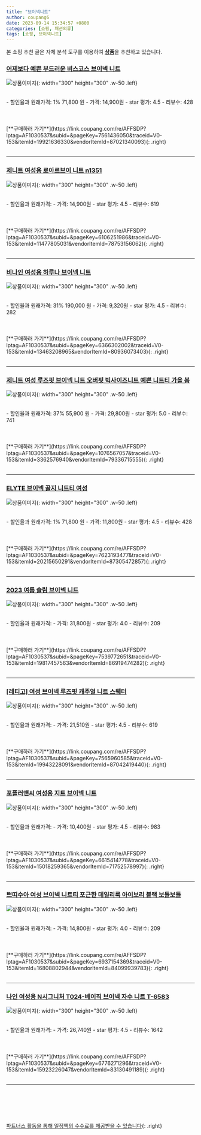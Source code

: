 ```yaml
---
title: "브이넥니트"
author: coupang6
date: 2023-09-14 15:34:57 +0800
categories: [쇼핑, 패션의류]
tags: [쇼핑, 브이넥니트]
---
```


본 쇼핑 추천 글은 자체 분석 도구를 이용하여 [**상품**](https://link.coupang.com/a/bao1ui)을 추천하고 있습니다.

### [어제보다 예쁜 부드러운 비스코스 브이넥 니트](https://link.coupang.com/re/AFFSDP?lptag=AF1030537&subid=&pageKey=7561436050&traceid=V0-153&itemId=19921636330&vendorItemId=87021340093)

![상품이미지](https://thumbnail9.coupangcdn.com/thumbnails/remote/230x230ex/image/vendor_inventory/28a1/57905afbb195ca7f77c0106f236f834f64b6f1a3c7ef07293f7ea5b377ba.jpg){: width="300" height="300" .w-50 .left}


<br>
- 할인율과 원래가격: 1%  71,800   원
- 가격: 14,900원
- star 평가: 4.5
- 리뷰수: 428
<br>
<br>
<br>
<br>
[**구매하러 가기**](https://link.coupang.com/re/AFFSDP?lptag=AF1030537&subid=&pageKey=7561436050&traceid=V0-153&itemId=19921636330&vendorItemId=87021340093){: .right}
<br>
<br>

---

### [제니트 여성용 로아르브이 니트 n1351](https://link.coupang.com/re/AFFSDP?lptag=AF1030537&subid=&pageKey=6106251986&traceid=V0-153&itemId=11477805031&vendorItemId=78753156062)

![상품이미지](https://thumbnail7.coupangcdn.com/thumbnails/remote/230x230ex/image/rs_quotation_api/csr5ubxo/5c1f366b376f46d5a8f08018d3dcc9f9.jpg){: width="300" height="300" .w-50 .left}


<br>
- 할인율과 원래가격: 
- 가격: 14,900원
- star 평가: 4.5
- 리뷰수: 619
<br>
<br>
<br>
<br>
[**구매하러 가기**](https://link.coupang.com/re/AFFSDP?lptag=AF1030537&subid=&pageKey=6106251986&traceid=V0-153&itemId=11477805031&vendorItemId=78753156062){: .right}
<br>
<br>

---

### [비나인 여성용 하루나 브이넥 니트](https://link.coupang.com/re/AFFSDP?lptag=AF1030537&subid=&pageKey=6366302002&traceid=V0-153&itemId=13463208965&vendorItemId=80936073403)

![상품이미지](https://thumbnail7.coupangcdn.com/thumbnails/remote/230x230ex/image/rs_quotation_api/sj8bxgaj/98b2944a0f3a4d8dbac47d5119df74cf.jpg){: width="300" height="300" .w-50 .left}


<br>
- 할인율과 원래가격: 31%  190,000   원
- 가격: 9,320원
- star 평가: 4.5
- 리뷰수: 282
<br>
<br>
<br>
<br>
[**구매하러 가기**](https://link.coupang.com/re/AFFSDP?lptag=AF1030537&subid=&pageKey=6366302002&traceid=V0-153&itemId=13463208965&vendorItemId=80936073403){: .right}
<br>
<br>

---

### [제니트 여성 루즈핏 브이넥 니트 오버핏 빅사이즈니트 예쁜 니트티 가을 봄](https://link.coupang.com/re/AFFSDP?lptag=AF1030537&subid=&pageKey=1076567057&traceid=V0-153&itemId=3362576940&vendorItemId=79336715555)

![상품이미지](https://thumbnail6.coupangcdn.com/thumbnails/remote/230x230ex/image/vendor_inventory/e89e/79f0559561866f97c04cf2f1e67f7fd401015a64046e4614cbf3ca46608e.jpg){: width="300" height="300" .w-50 .left}


<br>
- 할인율과 원래가격: 37%  55,900   원
- 가격: 29,800원
- star 평가: 5.0
- 리뷰수: 741
<br>
<br>
<br>
<br>
[**구매하러 가기**](https://link.coupang.com/re/AFFSDP?lptag=AF1030537&subid=&pageKey=1076567057&traceid=V0-153&itemId=3362576940&vendorItemId=79336715555){: .right}
<br>
<br>

---

### [ELYTE 브이넥 골지 니트티 여성](https://link.coupang.com/re/AFFSDP?lptag=AF1030537&subid=&pageKey=7623193477&traceid=V0-153&itemId=20215650291&vendorItemId=87305472857)

![상품이미지](https://thumbnail7.coupangcdn.com/thumbnails/remote/230x230ex/image/vendor_inventory/bf48/a3a5966cdccfcf79b9c8990c960fbfc45d8520bb57cccc891c8f0e45fad8.JPG){: width="300" height="300" .w-50 .left}


<br>
- 할인율과 원래가격: 1%  71,800   원
- 가격: 11,800원
- star 평가: 4.5
- 리뷰수: 428
<br>
<br>
<br>
<br>
[**구매하러 가기**](https://link.coupang.com/re/AFFSDP?lptag=AF1030537&subid=&pageKey=7623193477&traceid=V0-153&itemId=20215650291&vendorItemId=87305472857){: .right}
<br>
<br>

---

### [2023 여름 슬림 브이넥 니트](https://link.coupang.com/re/AFFSDP?lptag=AF1030537&subid=&pageKey=7539772651&traceid=V0-153&itemId=19817457563&vendorItemId=86919474282)

![상품이미지](https://thumbnail10.coupangcdn.com/thumbnails/remote/230x230ex/image/vendor_inventory/a487/eacc3b62886ae746b0bc6af7c069afc2225943d786b3ac86a75bb53821b8.jpg){: width="300" height="300" .w-50 .left}


<br>
- 할인율과 원래가격: 
- 가격: 31,800원
- star 평가: 4.0
- 리뷰수: 209
<br>
<br>
<br>
<br>
[**구매하러 가기**](https://link.coupang.com/re/AFFSDP?lptag=AF1030537&subid=&pageKey=7539772651&traceid=V0-153&itemId=19817457563&vendorItemId=86919474282){: .right}
<br>
<br>

---

### [[레티고] 여성 브이넥 루즈핏 캐주얼 니트 스웨터](https://link.coupang.com/re/AFFSDP?lptag=AF1030537&subid=&pageKey=7565960585&traceid=V0-153&itemId=19943228091&vendorItemId=87042419440)

![상품이미지](https://thumbnail10.coupangcdn.com/thumbnails/remote/230x230ex/image/vendor_inventory/f414/2c888e0a03df18010db40f6d9a865efda78e1c472d9a40902971dc179029.JPG){: width="300" height="300" .w-50 .left}


<br>
- 할인율과 원래가격: 
- 가격: 21,510원
- star 평가: 4.5
- 리뷰수: 619
<br>
<br>
<br>
<br>
[**구매하러 가기**](https://link.coupang.com/re/AFFSDP?lptag=AF1030537&subid=&pageKey=7565960585&traceid=V0-153&itemId=19943228091&vendorItemId=87042419440){: .right}
<br>
<br>

---

### [포플러앤씨 여성용 지트 브이넥 니트](https://link.coupang.com/re/AFFSDP?lptag=AF1030537&subid=&pageKey=6615414778&traceid=V0-153&itemId=15018259365&vendorItemId=71752578997)

![상품이미지](https://thumbnail7.coupangcdn.com/thumbnails/remote/230x230ex/image/retail/images/2020/09/18/11/0/04ab5c6b-59b5-4533-af7b-fddef6af6bce.jpg){: width="300" height="300" .w-50 .left}


<br>
- 할인율과 원래가격: 
- 가격: 10,400원
- star 평가: 4.5
- 리뷰수: 983
<br>
<br>
<br>
<br>
[**구매하러 가기**](https://link.coupang.com/re/AFFSDP?lptag=AF1030537&subid=&pageKey=6615414778&traceid=V0-153&itemId=15018259365&vendorItemId=71752578997){: .right}
<br>
<br>

---

### [쁘띠수아 여성 브이넥 니트티 포근한 데일리룩 아이보리 블랙 보들보들](https://link.coupang.com/re/AFFSDP?lptag=AF1030537&subid=&pageKey=6937154369&traceid=V0-153&itemId=16808802944&vendorItemId=84099939783)

![상품이미지](https://thumbnail10.coupangcdn.com/thumbnails/remote/230x230ex/image/vendor_inventory/7126/912547d0160716398eb9e5f9eaa7e4e797a2380e23d8735d659a2ba76925.jpg){: width="300" height="300" .w-50 .left}


<br>
- 할인율과 원래가격: 
- 가격: 14,800원
- star 평가: 4.0
- 리뷰수: 209
<br>
<br>
<br>
<br>
[**구매하러 가기**](https://link.coupang.com/re/AFFSDP?lptag=AF1030537&subid=&pageKey=6937154369&traceid=V0-153&itemId=16808802944&vendorItemId=84099939783){: .right}
<br>
<br>

---

### [나인 여성용 N시그니처 T024-베이직 브이넥 자수 니트 T-6583](https://link.coupang.com/re/AFFSDP?lptag=AF1030537&subid=&pageKey=6776271296&traceid=V0-153&itemId=15923226047&vendorItemId=83130491189)

![상품이미지](https://thumbnail10.coupangcdn.com/thumbnails/remote/230x230ex/image/retail/images/2022/09/15/12/6/b0aba8a2-8b6b-49b6-b987-515a7d2d3a98.jpg){: width="300" height="300" .w-50 .left}


<br>
- 할인율과 원래가격: 
- 가격: 26,740원
- star 평가: 4.5
- 리뷰수: 1642
<br>
<br>
<br>
<br>
[**구매하러 가기**](https://link.coupang.com/re/AFFSDP?lptag=AF1030537&subid=&pageKey=6776271296&traceid=V0-153&itemId=15923226047&vendorItemId=83130491189){: .right}
<br>
<br>

---
<br><br><br><br><br> [파트너스 활동을 통해 일정액의 수수료를 제공받을 수 있습니다](https://link.coupang.com/a/bao1ui){: .right}